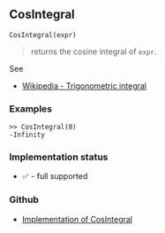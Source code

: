 ## CosIntegral

```
CosIntegral(expr)
```

> returns the cosine integral of `expr`.
  
See
* [Wikipedia - Trigonometric integral](https://en.wikipedia.org/wiki/Trigonometric_integral)

### Examples

```
>> CosIntegral(0)
-Infinity
```
 






### Implementation status

* &#x2705; - full supported

### Github

* [Implementation of CosIntegral](https://github.com/axkr/symja_android_library/blob/master/symja_android_library/matheclipse-core/src/main/java/org/matheclipse/core/builtin/HypergeometricFunctions.java#L139) 
